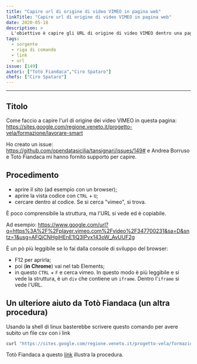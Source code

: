 ```yaml
---
title: "Capire url di origine di video VIMEO in pagina web"
linkTitle: "Capire url di origine di video VIMEO in pagina web"
date: 2020-05-18
description: >
  L'obiettivo è capire gli URL di origine di video VIMEO dentro una pagina [web](https://sites.google.com/regione.veneto.it/progetto-vela/formazione/lavorare-smart)
tags:
  - sorgente
  - riga di comando
  - link
  - url 
issue: [149]
autori: ["Totò Fiandaca","Ciro Spataro"]
chefs: ["Ciro Spataro"]
---
```


---

## Titolo

Come faccio a capire l'url di origine dei video VIMEO in questa pagina:
https://sites.google.com/regione.veneto.it/progetto-vela/formazione/lavorare-smart

Ho creato un issue: https://github.com/opendatasicilia/tansignari/issues/149# e Andrea Borruso e Totò Fiandaca mi hanno fornito supporto per capire.

## Procedimento

- aprire il sito (ad esempio con un browser);
- aprire la vista codice con `CTRL` + `U`;
- cercare dentro al codice.
Se si cerca "vimeo", si trova.

È poco comprensibile la struttura, ma l'URL si vede ed è copiabile. 

Ad esempio:
https://www.google.com/url?q=https%3A%2F%2Fplayer.vimeo.com%2Fvideo%2F347700231&sa=D&sntz=1&usg=AFQjCNHgiHEnE1IQ3IPvx143oW_AvUUF2g

È un pò più leggibile se lo fai dalla console di sviluppo del browser:
- F12 per aprirla;
- poi (**in Chrome**) vai nel tab Elements;
- in questo `CTRL` + `F` e cerca vimeo.
In questo modo è più leggibile e si vede la struttura, è un `div` che contiene un `iframe`. Dentro l'`iframe` si vede l'URL.


## Un ulteriore aiuto da Totò Fiandaca (un altra procedura)

Usando la shell di linux basterebbe scrivere questo comando per avere subito un file csv con i link

```Bash
curl "https://sites.google.com/regione.veneto.it/progetto-vela/formazione/lavorare-smart" | scrape -be "//div[iframe]"  | xq -r '.html.body.div[]."@data-url"' >vivaAndy.csv

```

Totò Fiandaca a questo [link](https://www.loom.com/share/50c7264d37294f95b133ff1f3e9870d3) illustra la procedura.
